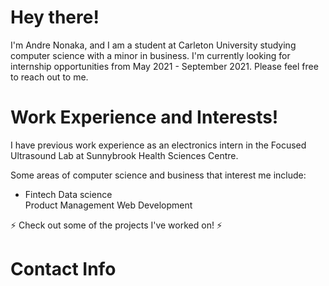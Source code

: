 # Hey there!
I'm Andre Nonaka, and I am a student at Carleton University studying computer science with a minor in business.
I'm currently looking for internship opportunities from May 2021 - September 2021. Please feel free to reach out to me.
# Work Experience and Interests!
I have previous work experience as an electronics intern in the Focused Ultrasound Lab at Sunnybrook Health Sciences Centre.

Some areas of computer science and business that interest me include:
<ul>
<li>Fintech
Data science</li>
</li>Product Management</li>
</li>Web Development</li>
</ul>
⚡ Check out some of the projects I've worked on! ⚡

# Contact Info

